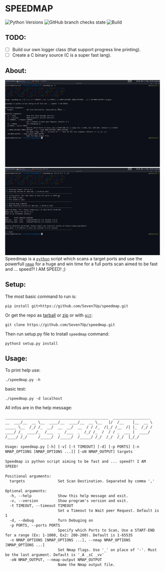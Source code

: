 # SPEEDMAP

![Python Versions](https://img.shields.io/badge/python-3.7|3.8|3.9-yellow.svg)
![GitHub branch checks state](https://img.shields.io/github/checks-status/Seven-7Up/speedmap/master?color=green&logo=master)
![Build](https://img.shields.io/badge/build-passing-brightgreen)

## TODO:

- [ ] Build our own logger class (that support progress line printing).
- [ ] Create a C binary source (C is a super fast lang).

## About:

![ScreenShot 1](./ScreenShots/ScreenShoot-2021-09-01.png)
![ScreenShot 2](./ScreenShots/ScreenShoot-2021-09-01_1.png)
Speedmap is a [`python`](https://python.org/) script which scans a target ports and use the powerfull [`nmap`](https://nmap.org/) for a huge and win time for a full ports scan aimed to be fast and ... speed?! I AM SPEED! ;)

## Setup:

The most basic command to run is:

```
pip install git+https://github.com/Seven7Up/speedmap.git
```

Or get the repo as [tarball](https://github.com/Seven7Up/speedmap/archive/master.tar.gz) or [zip](https://github.com/Seven7Up/speedmap/archive/master.zip) or with [`git`](https://git-scm.com/):

```
git clone https://github.com/Seven7Up/speedmap.git
```

Then run setup.py file to Install `speedmap` command:

```
python3 setup.py install
```

## Usage:

To print help use:

```
./speedmap.py -h
```

basic test:

```
./speedmap.py -d localhost
```

All infos are in the help message:

```
_______________________________________________  _________________
__  ___/__  __ \__  ____/__  ____/__  __ \__   |/  /__    |__  __ \
_____ \__  /_/ /_  __/  __  __/  __  / / /_  /|_/ /__  /| |_  /_/ /
____/ /_  ____/_  /___  _  /___  _  /_/ /_  /  / / _  ___ |  ____/
/____/ /_/     /_____/  /_____/  /_____/ /_/  /_/  /_/  |_/_/

Usage: speedmap.py [-h] [-v] [-t TIMEOUT] [-d] [-p PORTS] [-n NMAP_OPTIONS [NMAP_OPTIONS ...]] [-oN NMAP_OUTPUT] targets

Speedmap is python script aiming to be fast and ... speed?! I AM SPEED!

Positional arguments:
  targets               Set Scan Destination. Separated by comma ','

Optional arguments:
  -h, --help            Show this help message and exit.
  -v, --version         Show program's version and exit.
  -t TIMEOUT, --timeout TIMEOUT
                        Set a Timeout to Wait peer Request. Default is 1
  -d, --debug           Turn Debuging on
  -p PORTS, --ports PORTS
                        Specify which Ports to Scan, Use a START-END for a range (Ex: 1-1000, Ex2: 200-200). Default is 1-65535
  -n NMAP_OPTIONS [NMAP_OPTIONS ...], --nmap NMAP_OPTIONS [NMAP_OPTIONS ...]
                        Set Nmap flags. Use '_' on place of '-'. Must be the last argument. Default is '_A _sC _vv'
  -oN NMAP_OUTPUT, --nmap-output NMAP_OUTPUT
                        Name the Nmap output file.
```
